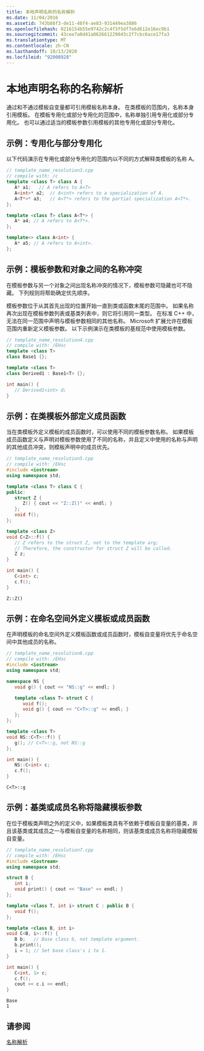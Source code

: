 ```yaml
---
title: 本地声明名称的名称解析
ms.date: 11/04/2016
ms.assetid: 743b88f3-de11-48f4-ae83-931449ea3886
ms.openlocfilehash: 0216154b55e9742c2c4f3f5df7e6d612e16ec9b1
ms.sourcegitcommit: 43cee7a0d41a062661229043c2f7cbc6ace17fa3
ms.translationtype: MT
ms.contentlocale: zh-CN
ms.lasthandoff: 10/13/2020
ms.locfileid: "92008928"
---
```

# <a name="name-resolution-for-locally-declared-names"></a>本地声明名称的名称解析

通过和不通过模板自变量都可引用模板名称本身。 在类模板的范围内，名称本身引用模板。 在模板专用化或部分专用化的范围中，名称单独引用专用化或部分专用化。 也可以通过适当的模板参数引用模板的其他专用化或部分专用化。

## <a name="example-specialization-versus-partial-specialization"></a>示例：专用化与部分专用化

以下代码演示在专用化或部分专用化的范围内以不同的方式解释类模板的名称 A。

```cpp
// template_name_resolution3.cpp
// compile with: /c
template <class T> class A {
   A* a1;   // A refers to A<T>
   A<int>* a2;  // A<int> refers to a specialization of A.
   A<T*>* a3;   // A<T*> refers to the partial specialization A<T*>.
};

template <class T> class A<T*> {
   A* a4; // A refers to A<T*>.
};

template<> class A<int> {
   A* a5; // A refers to A<int>.
};
```

## <a name="example-name-conflict-between-template-parameter-and-object"></a>示例：模板参数和对象之间的名称冲突

在模板参数与另一个对象之间出现名称冲突的情况下，模板参数可隐藏也可不隐藏。 下列规则将帮助确定优先顺序。

模板参数位于从其首先出现的位置开始一直到类或函数末尾的范围中。 如果名称再次出现在模板参数列表或基类列表中，则它将引用同一类型。 在标准 C++ 中，无法在同一范围中声明与模板参数相同的其他名称。 Microsoft 扩展允许在模板范围内重新定义模板参数。 以下示例演示在类模板的基规范中使用模板参数。

```cpp
// template_name_resolution4.cpp
// compile with: /EHsc
template <class T>
class Base1 {};

template <class T>
class Derived1 : Base1<T> {};

int main() {
   // Derived1<int> d;
}
```

## <a name="example-define-member-function-outside-class-template"></a>示例：在类模板外部定义成员函数

当在类模板外定义模板的成员函数时，可以使用不同的模板参数名称。 如果模板成员函数定义与声明对模板参数使用了不同的名称，并且定义中使用的名称与声明的其他成员冲突，则模板声明中的成员优先。

```cpp
// template_name_resolution5.cpp
// compile with: /EHsc
#include <iostream>
using namespace std;

template <class T> class C {
public:
   struct Z {
      Z() { cout << "Z::Z()" << endl; }
   };
   void f();
};

template <class Z>
void C<Z>::f() {
   // Z refers to the struct Z, not to the template arg;
   // Therefore, the constructor for struct Z will be called.
   Z z;
}

int main() {
   C<int> c;
   c.f();
}
```

```Output
Z::Z()
```

## <a name="example-define-template-or-member-function-outside-namespace"></a>示例：在命名空间外定义模板或成员函数

在声明模板的命名空间外定义模板函数或成员函数时，模板自变量将优先于命名空间中其他成员的名称。

```cpp
// template_name_resolution6.cpp
// compile with: /EHsc
#include <iostream>
using namespace std;

namespace NS {
   void g() { cout << "NS::g" << endl; }

   template <class T> struct C {
      void f();
      void g() { cout << "C<T>::g" << endl; }
   };
};

template <class T>
void NS::C<T>::f() {
   g(); // C<T>::g, not NS::g
};

int main() {
   NS::C<int> c;
   c.f();
}
```

```Output
C<T>::g
```

## <a name="example-base-class-or-member-name-hides-template-argument"></a>示例：基类或成员名称将隐藏模板参数

在位于模板类声明之外的定义中，如果模板类具有不依赖于模板自变量的基类，并且该基类或其成员之一与模板自变量的名称相同，则该基类或成员名称将隐藏模板自变量。

```cpp
// template_name_resolution7.cpp
// compile with: /EHsc
#include <iostream>
using namespace std;

struct B {
   int i;
   void print() { cout << "Base" << endl; }
};

template <class T, int i> struct C : public B {
   void f();
};

template <class B, int i>
void C<B, i>::f() {
   B b;   // Base class b, not template argument.
   b.print();
   i = 1; // Set base class's i to 1.
}

int main() {
   C<int, 1> c;
   c.f();
   cout << c.i << endl;
}
```

```Output
Base
1
```

## <a name="see-also"></a>请参阅

[名称解析](../cpp/templates-and-name-resolution.md)
